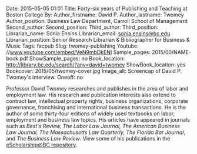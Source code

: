 Date: 2015-05-05 01:01
Title: Forty-six years of Publishing and Teaching at Boston College 
By:
Author_firstname: David P.
Author_lastname: Twomey
Author_position: Business Law Department, Carroll School of Management
Second_author:
Second_position:
Third_author:
Third_position:
Librarian_name:  Sonia Ensins
Librarian_email: sonia.ensins@bc.edu
Librarian_position: Senior Research Librarian & Bibliographer for Business & Music
Tags: facpub
Slug: twomey-publishing
Youtube: //www.youtube.com/embed/VeN9mbDkENI
Sample_pages: 2015/00/NAME-book.pdf
ShowSample_pages: no
Book_location: http://library.bc.edu/search/?any=david+twomey
ShowBook_location: yes
Bookcover: 2015/05/twomey-cover.jpg
Image_alt: Screencap of David P. Twomey's interview.
Oneoff: no

Professor David Twomey researches and publishes in the area of labor and employment law. His research and publication interests also extend to contract law, intellectual property rights, business organizations, corporate governance, franchising and international business transactions. He is the author of some thirty-four editions of widely used textbooks on labor, employment and business law topics. His articles have appeared in journals such as <em>Best's Review, The Labor Law Journal, The American Business Law Journal, The Massachusetts Law Quarterly, The Florida Bar Journal</em>, and <em>The Business Law Review</em>. View some of his publications in the <a href="http://dlib.bc.edu/islandora/search/%20?type=dismax&f[0]=local_collection_ms%3A%22Faculty%20Works%22&f[1]=mods_name_personal_primary_displayForm_ms%3A%22Twomey%2C%5C%20David%5C%20P.%22&sort=mods_originInfo_dateIssued_and_dateCreated_mdt%20desc">eScholarship@BC repository</a>. 